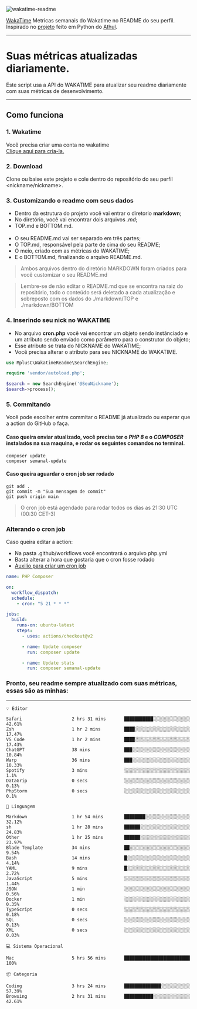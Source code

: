 ![wakatime-readme](https://socialify.git.ci/bymatheus/wakatime-readme/image?description=1&descriptionEditable=M%C3%A9tricas%20semanais%20do%20Wakatime%20no%20seu%20README%20de%20perfil.&font=KoHo&forks=1&language=1&owner=1&pattern=Signal&stargazers=1&theme=Dark)

[WakaTime](https://wakatime.com) Metricas semanais do Wakatime no README do seu perfil. <br>
Inspirado no [projeto](https://github.com/athul/waka-readme) feito em Python do [Athul](https://github.com/athul).
___

# Suas métricas atualizadas diariamente.
Este script usa a API do WAKATIME para atualizar seu readme diariamente com suas métricas de desenvolvimento.

___

## Como funciona

### 1. Wakatime
Você precisa criar uma conta no wakatime <br>
[Clique aqui para cria-la.](https://wakatime.com) 

### 2. Download
Clone ou baixe este projeto e cole dentro do repositório do seu perfil <nickname/nickname>.

### 3. Customizando o readme com seus dados
- Dentro da estrutura do projeto você vai entrar o diretorio **markdown**;  
- No diretório, você vai encontrar dois arquivos *.md*;
- TOP.md e BOTTOM.md.
<br><br>
- O seu README.md vai ser separado em três partes; 
- O TOP.md, responsável pela parte de cima do seu README;
- O meio, criado com as métricas do WAKATIME;
- E o BOTTOM.md, finalizando o arquivo README.md.<br>

> Ambos arquivos dentro do diretório MARKDOWN foram criados para você customizar o seu README.md

> Lembre-se de não editar o README.md que se encontra na raiz do repositório, todo o conteúdo será deletado a cada atualização e sobreposto com os dados do ./markdown/TOP e ./markdown/BOTTOM

### 4. Inserindo seu nick no WAKATIME
- No arquivo **cron.php** você vai encontrar um objeto sendo instânciado e um atributo sendo enviado como parâmetro para o construtor do objeto;
- Esse atributo se trata do NICKNAME do WAKATIME;
- Você precisa alterar o atributo para seu NICKNAME do WAKATIME.

```php
use MplusC\WakatimeReadme\SearchEngine;

require 'vendor/autoload.php';

$search = new SearchEngine('@SeuNickname');
$search->process();
```

### 5. Commitando
Você pode escolher entre commitar o README já atualizado ou esperar que a action do GitHub o faça. <br>

#### Caso queira enviar atualizado, você precisa ter o *PHP 8* e o *COMPOSER* instalados na sua maquina, e rodar os seguintes comandos no terminal.
```composer
composer update
composer semanal-update 
```

#### Caso queira aguardar o cron job ser rodado 
```git 
git add .
git commit -m "Sua mensagem de commit"
git push origin main
```

>O cron job está agendado para rodar todos os dias as 21:30 UTC (00:30 CET-3) 

### Alterando o cron job
Caso queira editar a action:

- Na pasta .github/workflows você encontrará o arquivo php.yml
- Basta alterar a hora que gostaria que o cron fosse rodado
- [Auxilio para criar um cron job](https://crontab.guru)

```yml
name: PHP Composer

on:
  workflow_dispatch:
  schedule:
    - cron: "5 21 * * *"

jobs:
  build:
    runs-on: ubuntu-latest
    steps:
      - uses: actions/checkout@v2

      - name: Update composer
        run: composer update

      - name: Update stats
        run: composer semanal-update
```

### Pronto, seu readme sempre atualizado com suas métricas, essas são as minhas:

___
```text
💡 Editor

Safari                   2 hrs 31 mins       ███████████░░░░░░░░░░░░░░     42.61%
Zsh                      1 hr 2 mins         ████░░░░░░░░░░░░░░░░░░░░░     17.47%
VS Code                  1 hr 2 mins         ████░░░░░░░░░░░░░░░░░░░░░     17.43%
ChatGPT                  38 mins             ███░░░░░░░░░░░░░░░░░░░░░░     10.84%
Warp                     36 mins             ███░░░░░░░░░░░░░░░░░░░░░░     10.33%
Spotify                  3 mins              ░░░░░░░░░░░░░░░░░░░░░░░░░       1.1%
DataGrip                 0 secs              ░░░░░░░░░░░░░░░░░░░░░░░░░      0.13%
PhpStorm                 0 secs              ░░░░░░░░░░░░░░░░░░░░░░░░░       0.1%
```
```text
💬 Linguagem

Markdown                 1 hr 54 mins        ████████░░░░░░░░░░░░░░░░░     32.12%
sh                       1 hr 28 mins        ██████░░░░░░░░░░░░░░░░░░░     24.83%
Other                    1 hr 25 mins        ██████░░░░░░░░░░░░░░░░░░░     23.97%
Blade Template           34 mins             ██░░░░░░░░░░░░░░░░░░░░░░░      9.54%
Bash                     14 mins             █░░░░░░░░░░░░░░░░░░░░░░░░      4.14%
YAML                     9 mins              █░░░░░░░░░░░░░░░░░░░░░░░░      2.72%
JavaScript               5 mins              ░░░░░░░░░░░░░░░░░░░░░░░░░      1.44%
JSON                     1 min               ░░░░░░░░░░░░░░░░░░░░░░░░░      0.56%
Docker                   1 min               ░░░░░░░░░░░░░░░░░░░░░░░░░      0.35%
TypeScript               0 secs              ░░░░░░░░░░░░░░░░░░░░░░░░░      0.18%
SQL                      0 secs              ░░░░░░░░░░░░░░░░░░░░░░░░░      0.13%
XML                      0 secs              ░░░░░░░░░░░░░░░░░░░░░░░░░      0.03%
```
```text
💻 Sistema Operacional

Mac                      5 hrs 56 mins       █████████████████████████       100%
```
```text
📦 Categoria

Coding                   3 hrs 24 mins       ██████████████░░░░░░░░░░░     57.39%
Browsing                 2 hrs 31 mins       ███████████░░░░░░░░░░░░░░     42.61%
```

